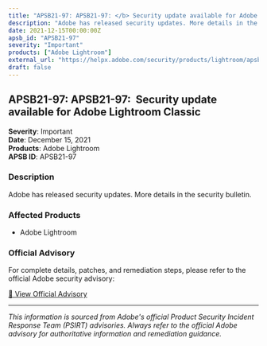 ```yaml
---
title: "APSB21-97: APSB21-97: </b> Security update available for Adobe Lightroom Classic</a><br />"
description: "Adobe has released security updates. More details in the security bulletin."
date: 2021-12-15T00:00:00Z
apsb_id: "APSB21-97"
severity: "Important"
products: ["Adobe Lightroom"]
external_url: "https://helpx.adobe.com/security/products/lightroom/apsb21-97.html"
draft: false
---
```


## APSB21-97: APSB21-97: </b> Security update available for Adobe Lightroom Classic</a><br />

**Severity**: Important  
**Date**: December 15, 2021  
**Products**: Adobe Lightroom  
**APSB ID**: APSB21-97

### Description

Adobe has released security updates. More details in the security bulletin.

### Affected Products

- Adobe Lightroom


### Official Advisory

For complete details, patches, and remediation steps, please refer to the official Adobe security advisory:

[🔗 View Official Advisory](https://helpx.adobe.com/security/products/lightroom/apsb21-97.html)

---

*This information is sourced from Adobe's official Product Security Incident Response Team (PSIRT) advisories. Always refer to the official Adobe advisory for authoritative information and remediation guidance.*
